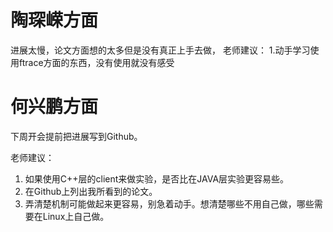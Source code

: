 # 陶琛嵘方面
进展太慢，论文方面想的太多但是没有真正上手去做，
老师建议：
1.动手学习使用ftrace方面的东西，没有使用就没有感受


# 何兴鹏方面

下周开会提前把进展写到Github。

老师建议：

1. 如果使用C++层的client来做实验，是否比在JAVA层实验更容易些。
2. 在Github上列出我所看到的论文。
3. 弄清楚机制可能做起来更容易，别急着动手。想清楚哪些不用自己做，哪些需要在Linux上自己做。
